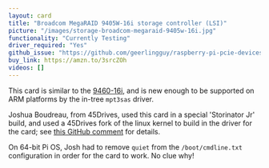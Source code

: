 ```yaml
---
layout: card
title: "Broadcom MegaRAID 9405W-16i storage controller (LSI)"
picture: "/images/storage-broadcom-megaraid-9405w-16i.jpg"
functionality: "Currently Testing"
driver_required: "Yes"
github_issue: "https://github.com/geerlingguy/raspberry-pi-pcie-devices/issues/196"
buy_link: https://amzn.to/3srcZOh
videos: []
---
```

This card is similar to the [9460-16i](https://github.com/geerlingguy/raspberry-pi-pcie-devices/issues/72), and is new enough to be supported on ARM platforms by the in-tree `mpt3sas` driver.

Joshua Boudreau, from 45Drives, used this card in a special 'Storinator Jr' build, and used a 45Drives fork of the linux kernel to build in the driver for the card; see [this GitHub comment](https://github.com/geerlingguy/raspberry-pi-pcie-devices/issues/196#issuecomment-904656864) for details.

On 64-bit Pi OS, Josh had to remove `quiet` from the `/boot/cmdline.txt` configuration in order for the card to work. No clue why!
